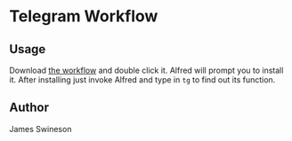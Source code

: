 # Telegram Workflow

## Usage

Download [the workflow](https://github.com/Jamesits/alfred-workflow-telegram/blob/master/Telegram.alfredworkflow?raw=true) and double click it. Alfred will prompt you to install it. After installing just invoke Alfred and type in `tg` to find out its function.

## Author

James Swineson
